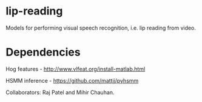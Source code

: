 # lip-reading
Models for performing visual speech recognition, i.e. lip reading from video.

# Dependencies
Hog features - http://www.vlfeat.org/install-matlab.html

HSMM inference - https://github.com/mattjj/pyhsmm 

Collaborators: Raj Patel and Mihir Chauhan.

